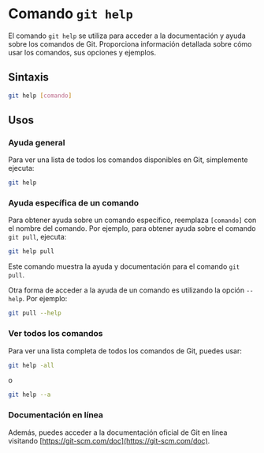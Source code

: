 # Comando `git help`

El comando `git help` se utiliza para acceder a la documentación y ayuda sobre los comandos de Git. Proporciona información detallada sobre cómo usar los comandos, sus opciones y ejemplos.

## Sintaxis

```bash
git help [comando]
```

## Usos

### Ayuda general

Para ver una lista de todos los comandos disponibles en Git, simplemente ejecuta:

```bash
git help
```

### Ayuda específica de un comando

Para obtener ayuda sobre un comando específico, reemplaza `[comando]` con el nombre del comando. Por ejemplo, para obtener ayuda sobre el comando `git pull`, ejecuta:

```bash
git help pull
```

Este comando muestra la ayuda y documentación para el comando `git pull`.

Otra forma de acceder a la ayuda de un comando es utilizando la opción `--help`. Por ejemplo:

```bash
git pull --help
```

### Ver todos los comandos

Para ver una lista completa de todos los comandos de Git, puedes usar:

```bash
git help -all
```

o

```bash
git help --a
```

### Documentación en línea

Además, puedes acceder a la documentación oficial de Git en línea visitando [https://git-scm.com/doc](https://git-scm.com/doc).



